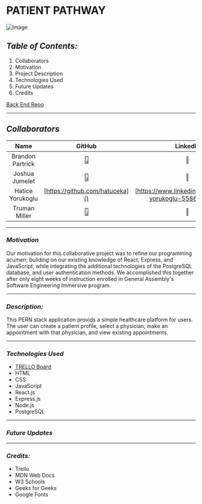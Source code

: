 # **PATIENT PATHWAY**

![Image](https://cdn.create.vista.com/api/media/small/563332522/stock-vector-stethoscope-icon-flat-illustration-medical)

## **_Table of Contents:_**

1. Collaborators
2. Motivation
3. Project Description
4. Technologies Used
5. Future Updates
6. Credits

[Back End Repo](https://github.com/trumanmiller20/Patient-Pathway-PERN-Backend)

---

## **_Collaborators_**

|       Name       |                                                GitHub                                                |                                             LinkedIn                                             |
| :--------------: | :--------------------------------------------------------------------------------------------------: | :----------------------------------------------------------------------------------------------: |
| Brandon Partrick | [<img src="https://cdn.iconscout.com/icon/free/png-256/github-3089487-2567439.png" width="20%" />]() | [<img src="https://cdn-icons-png.flaticon.com/512/179/179330.png" width="10%" height="10%" />]() |
|  Joshua Jumelet  | [<img src="https://cdn.iconscout.com/icon/free/png-256/github-3089487-2567439.png" width="20%" />]() | [<img src="https://cdn-icons-png.flaticon.com/512/179/179330.png" width="10%" height="10%" />]() |
| Hatice Yorukoglu |                                   [https://github.com/hatuceka]()                                    |                   [https://www.linkedin.com/in/hatice-yorukoglu-558605260/]()                    |
|  Truman Miller   | [<img src="https://cdn.iconscout.com/icon/free/png-256/github-3089487-2567439.png" width="20%" />]() | [<img src="https://cdn-icons-png.flaticon.com/512/179/179330.png" width="10%" height="10%" />]() |

---

### **_Motivation_**

Our motivation for this collaborative project was to refine our programming acumen; building on our existing knowledge of React, Express, and JavaScript, while integrating the additional technologies of the PostgreSQL database, and user authentication methods. We accomplished this together after only eight weeks of instruction enrolled in General Assembly's Software Engineering Immersive program.

---

### **_Description:_**

This PERN stack application provids a simple healthcare platform for users. The user can create a patient profile, select a physician, make an appointment with that physician, and view existing appointments.

---

### **_Technologies Used_**

- [TRELLO Board](https://trello.com/b/DQ0A8xV5/patientpathway)
- HTML
- CSS
- JavaScript
- React.js
- Express.js
- Node.js
- PostgreSQL

---

### **_Future Updates_**

---

### **_Credits:_**

- Trello
- MDN Web Docs
- W3 Schools
- Geeks for Geeks
- Google Fonts
